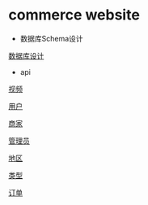# commerce website


- 数据库Schema设计

[数据库设计](https://github.com/lastIndexOf/E-commerce/tree/master/docs/sql)


- api

[视频](https://github.com/lastIndexOf/E-commerce/tree/master/docs/vedio)

[用户](https://github.com/lastIndexOf/E-commerce/tree/master/docs/user)

[商家](https://github.com/lastIndexOf/E-commerce/tree/master/docs/master)

[管理员](https://github.com/lastIndexOf/E-commerce/tree/master/docs/admin)

[地区](https://github.com/lastIndexOf/E-commerce/tree/master/docs/localtion)

[类型](https://github.com/lastIndexOf/E-commerce/tree/master/docs/type)

[订单](https://github.com/lastIndexOf/E-commerce/tree/master/docs/order)
